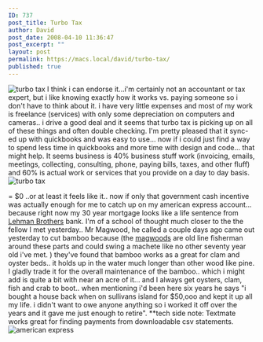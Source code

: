 ```yaml
---
ID: 737
post_title: Turbo Tax
author: David
post_date: 2008-04-10 11:36:47
post_excerpt: ""
layout: post
permalink: https://macs.local/david/turbo-tax/
published: true
---
```

<img src="http://davidawindham.com/images/tb.gif" alt="turbo tax" />
I think i can endorse it...i'm certainly not an accountant or tax expert, but i like knowing exactly how it works vs. paying someone so i don't have to think about it.   i have very little expenses and most of my work is freelance (services) with only some depreciation on computers and cameras.. i drive a good deal and it seems that turbo tax is picking up on all of these things and often double checking. I'm pretty pleased that it sync-ed up with quickbooks and was easy to use... now if i could just find a way to spend less time in quickbooks and more time with design and code... that might help.  It seems business is 40% business stuff work (invoicing, emails, meetings, collecting, consulting, phone, paying bills, taxes, and other fluff) and 60% is actual work or services that you provide on a day to day basis. <img src="http://davidawindham.com/images/turbo.png" alt="turbo tax" />

= $0 ..or at least it feels like it.. now if only that government cash incentive was actually enough for me to catch up on my american express account... because right now my 30 year mortgage looks like a life sentence from <a href="http://news.google.com/news?q=lehman+brothers+bank+news">Lehman Brothers</a> bank.  I'm of a school of thought much closer to the the fellow I met yesterday.. Mr Magwood, he called a couple days ago came out yesterday to cut bamboo because  (the <a href="http://www.clemson.edu/scshrimp/task.htm">magwoods</a> are old line fisherman around these parts and could swing a machete like no other seventy year old i've met. ) they've found that bamboo works as a great for clam and oyster beds.. it holds up in the water much longer than other wood like pine.  I gladly trade it for the overall maintenance of the bamboo..  which i might add is quite a bit with near an acre of it... and I always get oysters, clam, fish and crab to boot.. when mentioning i'd been here six years he says "i bought a house back when on sullivans island for $50,ooo and kept it up all my life.  i didn't want to owe anyone anything so i worked it off over the years and it gave me just enough to retire".
**tech side note: Textmate works great for finding payments from downloadable csv statements.
<img src="http://davidawindham.com/images/amex_txt.png" alt="american express" />